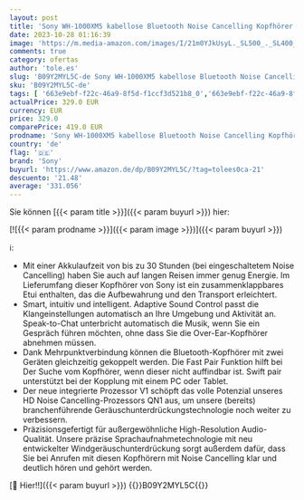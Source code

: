 ```yaml
---
layout: post
title: 'Sony WH-1000XM5 kabellose Bluetooth Noise Cancelling Kopfhörer  30h Akku  Touch Sensor  Headphones Connect App  Schnellladefunktion  optimiert für Amazon Alexa  Headset mit Mikrofon  Schwarz'
date: 2023-10-28 01:16:39
image: 'https://m.media-amazon.com/images/I/21m0YJkUsyL._SL500_._SL400_.jpg'
comments: true
category: ofertas
author: 'tole.es'
slug: 'B09Y2MYL5C-de Sony WH-1000XM5 kabellose Bluetooth Noise Cancelling...'
sku: 'B09Y2MYL5C-de'
tags: [ '663e9ebf-f22c-46a9-8f5d-f1ccf3d521b8_0','663e9ebf-f22c-46a9-8f5d-f1ccf3d521b8_1301','Arborist Merchandising Root','Bluetooth-Kopfhörer','Elektronik & Foto','Kopfhoerer','Kopfhörer','Kopfhörer & Zubehör','Self Service','Special Features Stores','sony','🇩🇪', ]
actualPrice: 329.0 EUR
currency: EUR
price: 329.0
comparePrice: 419.0 EUR
prodname: 'Sony WH-1000XM5 kabellose Bluetooth Noise Cancelling Kopfhörer  30h Akku  Touch Sensor  Headphones Connect App  Schnellladefunktion  optimiert für Amazon Alexa  Headset mit Mikrofon  Schwarz'
country: 'de'
flag: '🇩🇪'
brand: 'Sony'
buyurl: 'https://www.amazon.de/dp/B09Y2MYL5C/?tag=tolees0ca-21'
descuento: '21.48'
average: '331.056'
---
```


Sie können [{{< param title >}}]({{< param buyurl >}}) hier:

[![{{< param prodname >}}]({{< param image >}})]({{< param buyurl >}})

ℹ️:

- Mit einer Akkulaufzeit von bis zu 30 Stunden (bei eingeschaltetem Noise Cancelling) haben Sie auch auf langen Reisen immer genug Energie. Im Lieferumfang dieser Kopfhörer von Sony ist ein zusammenklappbares Etui enthalten, das die Aufbewahrung und den Transport erleichtert.
- Smart, intuitiv und intelligent. Adaptive Sound Control passt die Klangeinstellungen automatisch an Ihre Umgebung und Aktivität an. Speak-to-Chat unterbricht automatisch die Musik, wenn Sie ein Gespräch führen möchten, ohne dass Sie die Over-Ear-Kopfhörer abnehmen müssen.
- Dank Mehrpunktverbindung können die Bluetooth-Kopfhörer mit zwei Geräten gleichzeitig gekoppelt werden. Die Fast Pair Funktion hilft bei Der Suche vom Kopfhörer, wenn dieser nicht auffindbar ist. Swift pair unterstützt bei der Kopplung mit einem PC oder Tablet.
- Der neue integrierte Prozessor V1 schöpft das volle Potenzial unseres HD Noise Cancelling-Prozessors QN1 aus, um unsere (bereits) branchenführende Geräuschunterdrückungstechnologie noch weiter zu verbessern.
- Präzisionsgefertigt für außergewöhnliche High-Resolution Audio-Qualität. Unsere präzise Sprachaufnahmetechnologie mit neu entwickelter Windgeräuschunterdrückung sorgt außerdem dafür, dass Sie bei Anrufen mit diesen Kopfhörern mit Noise Cancelling klar und deutlich hören und gehört werden.

[🛒 Hier!!]({{< param buyurl >}})
{{<world>}}B09Y2MYL5C{{</world>}}
